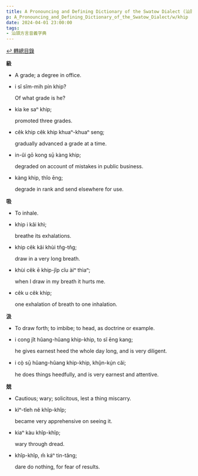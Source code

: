 ```yaml
---
title: A Pronouncing and Defining Dictionary of the Swatow Dialect (汕頭方言音義字典) / khip
p: A_Pronouncing_and_Defining_Dictionary_of_the_Swatow_Dialect/w/khip
date: 2024-04-01 23:00:00
tags: 
- 汕頭方言音義字典
---
```


[↩️ 轉總目錄](/A_Pronouncing_and_Defining_Dictionary_of_the_Swatow_Dialect)


**級**
- A grade; a degree in office.

- i sĭ sĭm-mih pín khip?

  Of what grade is he?

- kia ke saⁿ khip;

  promoted three grades.

- cêk khip cêk khip khuaⁿ-khuaⁿ seng;

  gradually advanced a grade at a time.

- in-ûi gō kong sṳ̄ kàng khip;

  degraded on account of mistakes in public business.

- kàng khip, thîo ēng;

  degrade in rank and send elsewhere for use.

**吸**
- To inhale.

- khip i kâi khì;

  breathe its exhalations.

- khip cêk kâi khùi tn̂g-tn̂g;

  draw in a very long breath.

- khùi cêk ē khip-jîp cĭu àiⁿ thìaⁿ;

  when I draw in my breath it hurts me.

- cêk u cêk khip;

  one exhalation of breath to one inhalation.

**汲**
- To draw forth; to imbibe; to head, as doctrine or example.

- i cong jît hûang-hûang khip-khip, to sĭ ēng kang;

  he gives earnest heed the whole day long, and is very diligent.

- i cò̤ sṳ̄ hûang-hûang khip-khip, khṳ̂n-kṳ́n căi;

  he does things heedfully, and is very earnest and attentive.

**兢**
- Cautious; wary; solicitous, lest a thing miscarry.

- kìⁿ-tîeh nĕ khîp-khîp;

  became very apprehensive on seeing it.

- kiaⁿ kàu khîp-khîp;

  wary through dread.

- khîp-khîp, m̄ káⁿ tin-tăng;

  dare do nothing, for fear of results.